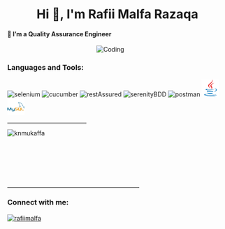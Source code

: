 <h1 align="center">Hi 👋, I'm Rafii Malfa Razaqa</h1>




<h4 align="left">🌱 I’m a Quality Assurance Engineer</h4>
<img align="right" alt="Coding" width="300" src="https://i.pinimg.com/originals/81/17/8b/81178b47a8598f0c81c4799f2cdd4057.gif">


<br>
<h3 align="left">Languages and Tools:</h3>
<p align="left"> 
<a> <img src="https://www.svgrepo.com/show/354321/selenium.svg" alt="selenium" width="40" height="40"/> </a>
<a> <img src="https://www.svgrepo.com/show/353625/cucumber.svg" alt="cucumber" width="40" height="40"/> </a> 
<a> <img src="https://avatars.githubusercontent.com/u/19369327?s=200&v=4" alt="restAssured" width="40" height="40"/> </a> 
<a> <img src="https://avatars.githubusercontent.com/u/9455201?s=200&v=4" alt="serenityBDD" width="40" height="40"/> </a> 
<a> <img src="https://www.svgrepo.com/show/354202/postman-icon.svg" alt="postman" width="40" height="40"/> </a> 
<a> <img src="https://raw.githubusercontent.com/devicons/devicon/master/icons/java/java-original.svg" alt="java" width="40" height="40"/> </a>
<a> <img src="https://raw.githubusercontent.com/devicons/devicon/master/icons/mysql/mysql-original-wordmark.svg" alt="mysql" width="40" height="40"/> </a>   


<hr width="36%" >

<p><img align="left" src="https://github-readme-stats.vercel.app/api/top-langs?username=knmukaffa&show_icons=true&theme=dark&locale=en&layout=compact" alt="knmukaffa" /></p>

<br><br><br><br><br><br><br>
<hr width="60%" >
<h3 align="left">Connect with me:</h3>
<p align="left">
<a href="www.linkedin.com/in/rafiimalfa" target="www.linkedin.com/in/rafiimalfa"><img align="center" src="https://raw.githubusercontent.com/rahuldkjain/github-profile-readme-generator/master/src/images/icons/Social/linked-in-alt.svg" alt="rafiimalfa" height="30" width="40" /></a>
</p>
